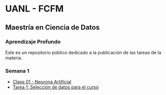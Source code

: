 # UANL - FCFM

## Maestría en Ciencia de Datos

### Aprendizaje Profundo

Este es un repositorio público dedicado a la publicación de las tareas de la materia.

### Semana 1
- [Clase 01 - Neurona Artificial](Clase01%20-%20Neurona%20Artificial.ipynb)
- [Tarea 1: Selección de datos para el curso](./Semana01/Tarea_01.ipynb)